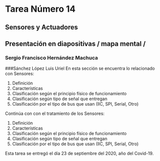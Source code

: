 # Tarea Número 14
## Sensores y Actuadores
## Presentación en diapositivas / mapa mental / 
### Sergio Francisco Hernández Machuca
###Sánchez López Luis Uriel
En esta sección se encuentra lo relacionado con Sensores:
1. Definición
2. Características
3. Clasificación según el principio físico de funcionamiento
4. Clasificación según tipo de señal que entregan
5. Clasificación por el tipo de bus que usan (IIC, SPI, Serial, Otro)

Continúa con con el tratamiento de los Sensores:
1. Definición
2. Características
3. Clasificación según el principio físico de funcionamiento
4. Clasificación según tipo de señal que entregan
5. Clasificación por el tipo de bus que usan (IIC, SPI, Serial, Otro)

Esta tarea se entregó el día 23 de septiembre del 2020, año del Covid-19.